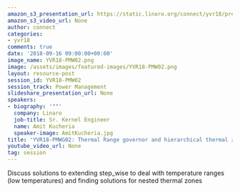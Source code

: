 ```yaml
---
amazon_s3_presentation_url: https://static.linaro.org/connect/yvr18/presentations/yvr18-pmw02.pdf
amazon_s3_video_url: None
author: connect
categories:
- yvr18
comments: true
date: '2018-09-16 09:00:00+00:00'
image_name: YVR18-PMW02.png
image: /assets/images/featured-images/YVR18-PMW02.png
layout: resource-post
session_id: YVR18-PMW02
session_track: Power Management
slideshare_presentation_url: None
speakers:
- biography: '""'
  company: Linaro
  job-title: Sr. Kernel Engineer
  name: Amit Kucheria
  speaker-image: AmitKucheria.jpg
title: 'YVR18-PMWG02: Thermal Range governor and hierarchical thermal zone'
youtube_video_url: None
tag: session
---
```


Discuss solutions to extending step_wise to deal with temperature ranges (low temperatures) and finding solutions for nested thermal zones
